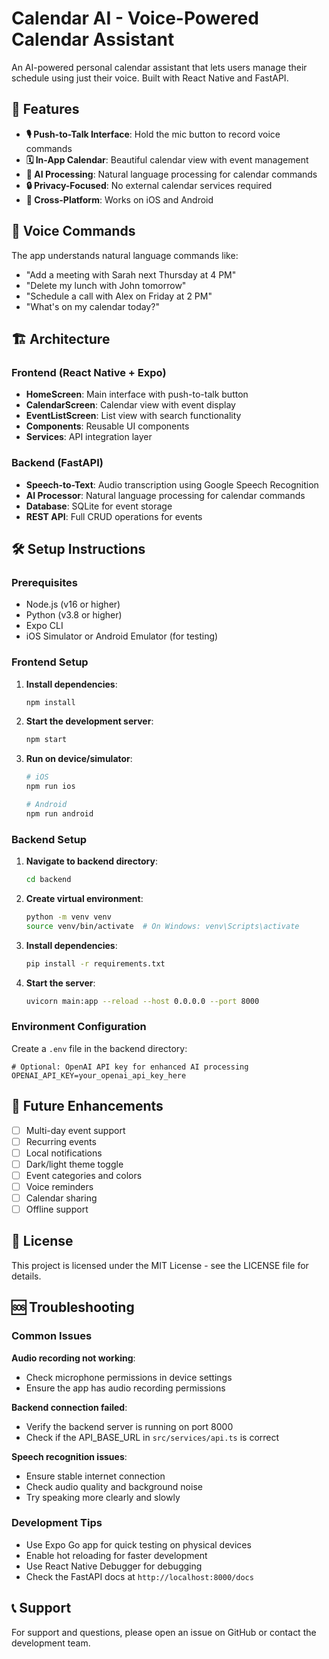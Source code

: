 # Calendar AI - Voice-Powered Calendar Assistant

An AI-powered personal calendar assistant that lets users manage their schedule using just their voice. Built with React Native and FastAPI.

## 🚀 Features

- **🎙️ Push-to-Talk Interface**: Hold the mic button to record voice commands
- **🗓️ In-App Calendar**: Beautiful calendar view with event management
- **🤖 AI Processing**: Natural language processing for calendar commands
- **🔒 Privacy-Focused**: No external calendar services required
- **📱 Cross-Platform**: Works on iOS and Android

## 📱 Voice Commands

The app understands natural language commands like:

- "Add a meeting with Sarah next Thursday at 4 PM"
- "Delete my lunch with John tomorrow"
- "Schedule a call with Alex on Friday at 2 PM"
- "What's on my calendar today?"

## 🏗️ Architecture

### Frontend (React Native + Expo)
- **HomeScreen**: Main interface with push-to-talk button
- **CalendarScreen**: Calendar view with event display
- **EventListScreen**: List view with search functionality
- **Components**: Reusable UI components
- **Services**: API integration layer

### Backend (FastAPI)
- **Speech-to-Text**: Audio transcription using Google Speech Recognition
- **AI Processor**: Natural language processing for calendar commands
- **Database**: SQLite for event storage
- **REST API**: Full CRUD operations for events

## 🛠️ Setup Instructions

### Prerequisites
- Node.js (v16 or higher)
- Python (v3.8 or higher)
- Expo CLI
- iOS Simulator or Android Emulator (for testing)

### Frontend Setup

1. **Install dependencies**:
   ```bash
   npm install
   ```

2. **Start the development server**:
   ```bash
   npm start
   ```

3. **Run on device/simulator**:
   ```bash
   # iOS
   npm run ios
   
   # Android
   npm run android
   ```

### Backend Setup

1. **Navigate to backend directory**:
   ```bash
   cd backend
   ```

2. **Create virtual environment**:
   ```bash
   python -m venv venv
   source venv/bin/activate  # On Windows: venv\Scripts\activate
   ```

3. **Install dependencies**:
   ```bash
   pip install -r requirements.txt
   ```

4. **Start the server**:
   ```bash
   uvicorn main:app --reload --host 0.0.0.0 --port 8000
   ```

### Environment Configuration

Create a `.env` file in the backend directory:
```env
# Optional: OpenAI API key for enhanced AI processing
OPENAI_API_KEY=your_openai_api_key_here
```
## 🔮 Future Enhancements

- [ ] Multi-day event support
- [ ] Recurring events
- [ ] Local notifications
- [ ] Dark/light theme toggle
- [ ] Event categories and colors
- [ ] Voice reminders
- [ ] Calendar sharing
- [ ] Offline support

## 📄 License

This project is licensed under the MIT License - see the LICENSE file for details.

## 🆘 Troubleshooting

### Common Issues

**Audio recording not working**:
- Check microphone permissions in device settings
- Ensure the app has audio recording permissions

**Backend connection failed**:
- Verify the backend server is running on port 8000
- Check if the API_BASE_URL in `src/services/api.ts` is correct

**Speech recognition issues**:
- Ensure stable internet connection
- Check audio quality and background noise
- Try speaking more clearly and slowly

### Development Tips

- Use Expo Go app for quick testing on physical devices
- Enable hot reloading for faster development
- Use React Native Debugger for debugging
- Check the FastAPI docs at `http://localhost:8000/docs`

## 📞 Support

For support and questions, please open an issue on GitHub or contact the development team. 